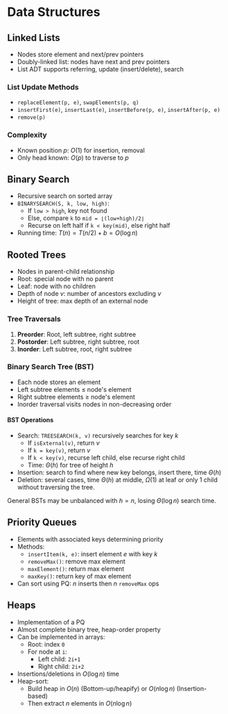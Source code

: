 # Data Structures

## Linked Lists
- Nodes store element and next/prev pointers
- Doubly-linked list: nodes have next and prev pointers
- List ADT supports referring, update (insert/delete), search

### List Update Methods
- `replaceElement(p, e)`, `swapElements(p, q)`
- `insertFirst(e)`, `insertLast(e)`, `insertBefore(p, e)`, `insertAfter(p, e)`
- `remove(p)`

### Complexity
- Known position $p$: $O(1)$ for insertion, removal
- Only head known: $O(p)$ to traverse to $p$

## Binary Search
- Recursive search on sorted array
- `BINARYSEARCH(S, k, low, high)`: 
  - If `low > high`, key not found
  - Else, compare `k` to `mid = ⌊(low+high)/2⌋`
  - Recurse on left half if `k < key(mid)`, else right half
- Running time: $T(n) = T(n/2) + b = O(\log n)$

## Rooted Trees
- Nodes in parent-child relationship
- Root: special node with no parent
- Leaf: node with no children
- Depth of node $v$: number of ancestors excluding $v$
- Height of tree: max depth of an external node

### Tree Traversals
1. **Preorder**: Root, left subtree, right subtree
2. **Postorder**: Left subtree, right subtree, root  
3. **Inorder**: Left subtree, root, right subtree

### Binary Search Tree (BST)
- Each node stores an element
- Left subtree elements $\leq$ node's element
- Right subtree elements $\geq$ node's element
- Inorder traversal visits nodes in non-decreasing order

#### BST Operations
- Search: `TREESEARCH(k, v)` recursively searches for key $k$
  - If `isExternal(v)`, return $v$
  - If `k = key(v)`, return $v$  
  - If `k < key(v)`, recurse left child, else recurse right child
  - Time: $\Theta(h)$ for tree of height $h$​
- Insertion: search to find where new key belongs, insert there, time $\Theta(h)$
- Deletion: several cases, time $\Theta(h)$ at middle, $\Omega(1)$ at leaf or only 1 child without traversing the tree.

General BSTs may be unbalanced with $h = n$, losing $\Theta(\log n)$ search time.

## Priority Queues
- Elements with associated keys determining priority 
- Methods:
  - `insertItem(k, e)`: insert element $e$ with key $k$
  - `removeMax()`: remove max element
  - `maxElement()`: return max element
  - `maxKey()`: return key of max element
- Can sort using PQ: $n$ inserts then $n$ `removeMax` ops

## Heaps
- Implementation of a PQ 
- Almost complete binary tree, heap-order property
- Can be implemented in arrays:
  - Root: index `0`
  - For node at `i`:
    - Left child: `2i+1`
    - Right child: `2i+2`
- Insertions/deletions in $O(\log n)$ time
- Heap-sort:
  - Build heap in $O(n)$ (Bottom-up/heapify) or $O(n \log n)$ (Insertion-based)
  - Then extract $n$ elements in $O(n\log n)$
